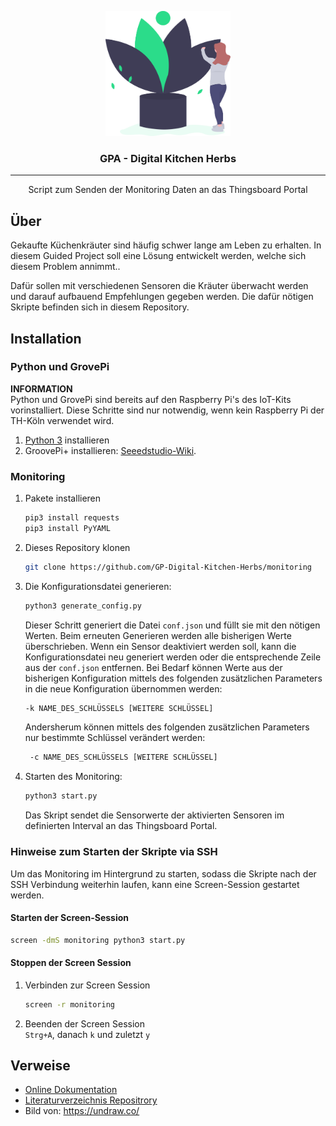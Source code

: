 <p align="center">
  <a href="" rel="noopener">
 <img width=200px height=200px src="https://github.com/Bettlaken/K_H_Pictures/blob/master/undraw_Gardening.svg" alt="Project logo"></a>
</p>

<h3 align="center">GPA - Digital Kitchen Herbs</h3>

---

<p align="center">
    Script zum Senden der Monitoring Daten an das Thingsboard Portal
    <br> 
</p>

## Über
Gekaufte Küchenkräuter sind häufig schwer lange am Leben zu erhalten. 
In diesem Guided Project soll eine Lösung entwickelt werden, welche sich diesem Problem annimmt..

Dafür sollen mit verschiedenen Sensoren die Kräuter überwacht werden und darauf aufbauend Empfehlungen gegeben werden.
Die dafür nötigen Skripte befinden sich in diesem Repository.

## Installation

### Python und GrovePi

**INFORMATION**  
Python und GrovePi sind bereits auf den Raspberry Pi's des IoT-Kits vorinstalliert. Diese Schritte sind nur notwendig, wenn kein Raspberry Pi der TH-Köln verwendet wird. 

1. [Python 3](https://www.python.org/) installieren 
2. GroovePi+ installieren: [Seeedstudio-Wiki](http://wiki.seeedstudio.com/GrovePi_Plus/#setup-the-software-on-the-raspberry-pi).

### Monitoring
1. Pakete installieren
    ```bash
    pip3 install requests
    pip3 install PyYAML
    ```
2. Dieses Repository klonen
    ```bash
    git clone https://github.com/GP-Digital-Kitchen-Herbs/monitoring
    ```
3. Die Konfigurationsdatei generieren:
    ```bash
    python3 generate_config.py
    ```
    Dieser Schritt generiert die Datei `conf.json` und füllt sie mit den nötigen Werten. Beim erneuten Generieren werden alle bisherigen Werte überschrieben. 
    Wenn ein Sensor deaktiviert werden soll, kann die Konfigurationsdatei neu generiert werden oder die entsprechende Zeile aus der `conf.json` entfernen. Bei Bedarf können Werte aus der bisherigen Konfiguration mittels des folgenden zusätzlichen Parameters in die neue Konfiguration übernommen werden: 
    ```bash 
    -k NAME_DES_SCHLÜSSELS [WEITERE SCHLÜSSEL]
    ```
   Andersherum können mittels des folgenden zusätzlichen Parameters nur bestimmte Schlüssel verändert werden:
   ```bash 
    -c NAME_DES_SCHLÜSSELS [WEITERE SCHLÜSSEL]
   ```
   
4. Starten des Monitoring:
    ```bash
    python3 start.py
    ```
    Das Skript sendet die Sensorwerte der aktivierten Sensoren im definierten Interval an das Thingsboard Portal.

### Hinweise zum Starten der Skripte via SSH
Um das Monitoring im Hintergrund zu starten, sodass die Skripte nach der SSH Verbindung weiterhin laufen, kann eine Screen-Session gestartet werden.

#### Starten der Screen-Session
```bash
screen -dmS monitoring python3 start.py
```

#### Stoppen der Screen Session
1. Verbinden zur Screen Session
    ```bash
    screen -r monitoring
    ```
2. Beenden der Screen Session  
`Strg+A`, danach `k` und zuletzt `y`
   
## Verweise
- [Online Dokumentation](https://herbs-lit.jaykju.de/)
- [Literaturverzeichnis Repositrory](https://github.com/Bettlaken/K_H_Literature)
- Bild von: https://undraw.co/

